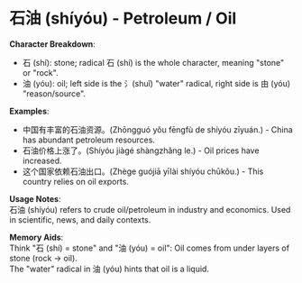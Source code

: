 # **石油 (shíyóu) - Petroleum / Oil**

**Character Breakdown**:  
- 石 (shí): stone; radical 石 (shí) is the whole character, meaning "stone" or "rock".  
- 油 (yóu): oil; left side is the 氵(shuǐ) "water" radical, right side is 由 (yóu) "reason/source".

**Examples**:  
- 中国有丰富的石油资源。(Zhōngguó yǒu fēngfù de shíyóu zīyuán.) - China has abundant petroleum resources.  
- 石油价格上涨了。(Shíyóu jiàgé shàngzhǎng le.) - Oil prices have increased.  
- 这个国家依赖石油出口。(Zhège guójiā yīlài shíyóu chūkǒu.) - This country relies on oil exports.

**Usage Notes**:  
石油 (shíyóu) refers to crude oil/petroleum in industry and economics. Used in scientific, news, and daily contexts.

**Memory Aids**:  
Think "石 (shí) = stone" and "油 (yóu) = oil": Oil comes from under layers of stone (rock → oil).  
The "water" radical in 油 (yóu) hints that oil is a liquid.